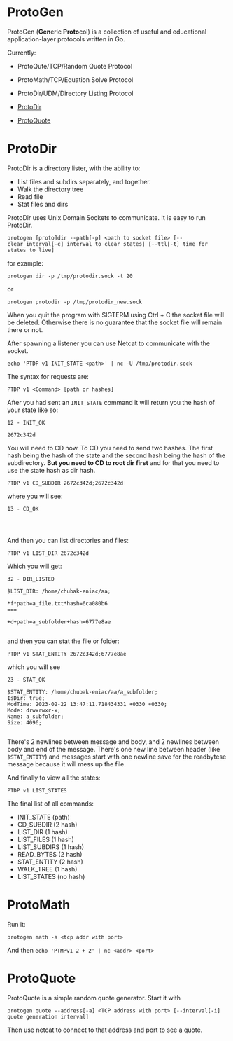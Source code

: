 # ProtoGen

ProtoGen (**Gen**eric **Proto**col) is a collection of useful and educational application-layer protocols written in Go.

Currently:
* ProtoQute/TCP/Random Quote Protocol
* ProtoMath/TCP/Equation Solve Protocol
* ProtoDir/UDM/Directory Listing Protocol

* [ProtoDir](#protodir)
* [ProtoQuote](#protoquote)

# ProtoDir

ProtoDir is a directory lister, with the ability to:

* List files and subdirs separately, and together.
* Walk the directory tree
* Read file
* Stat files and dirs

ProtoDir uses Unix Domain Sockets to communicate. It is easy to run ProtoDir.

```
protogen [proto]dir --path[-p] <path to socket file> [--clear_interval[-c] interval to clear states] [--ttl[-t] time for states to live]
```

for example:

```
protogen dir -p /tmp/protodir.sock -t 20 
```

or 

```
protogen protodir -p /tmp/protodir_new.sock
```

When you quit the program with SIGTERM using Ctrl + C the socket file will be deleted. Otherwise there is no guarantee that the socket file will remain there or not. 

After spawning a listener you can use Netcat to communicate with the socket.

```
echo 'PTDP v1 INIT_STATE <path>' | nc -U /tmp/protodir.sock
```

The syntax for requests are:

```
PTDP v1 <Command> [path or hashes]
```

After you had sent an `INIT_STATE` command it will return you the hash of your state like so:

```
12 - INIT_OK

2672c342d
```

You will need to CD now. To CD you need to send two hashes. The first hash being the hash of the state and the second hash being the hash of the subdirectory. **But you need to CD to root dir first** and for that you need to use the state hash as dir hash.

```
PTDP v1 CD_SUBDIR 2672c342d;2672c342d
```

where you will see:

```
13 - CD_OK




```

And then you can list directories and files:

```
PTDP v1 LIST_DIR 2672c342d
```

Which you will get:

```
32 - DIR_LISTED

$LIST_DIR: /home/chubak-eniac/aa;

*f*path=a_file.txt*hash=6ca080b6
===

+d+path=a_subfolder+hash=6777e8ae


```

and then you can stat the file or folder:

```
PTDP v1 STAT_ENTITY 2672c342d;6777e8ae
```

which you will see

```
23 - STAT_OK

$STAT_ENTITY: /home/chubak-eniac/aa/a_subfolder;
IsDir: true;
ModTime: 2023-02-22 13:47:11.718434331 +0330 +0330;
Mode: drwxrwxr-x;
Name: a_subfolder;
Size: 4096;
	

```

There's 2 newlines between message and body, and 2 newlines between body and end of the message. There's one new line between header (like `$STAT_ENTITY`) and messages start with one newline save for the readbytese message because it will mess up the file.

And finally to view all the states:

```
PTDP v1 LIST_STATES
```

The final list of all commands:

* INIT_STATE (path)
* CD_SUBDIR (2 hash)
* LIST_DIR (1 hash)
* LIST_FILES (1 hash)
* LIST_SUBDIRS (1 hash)
* READ_BYTES (2 hash)
* STAT_ENTITY (2 hash)
* WALK_TREE (1 hash)
* LIST_STATES (no hash)

# ProtoMath

Run it:
```
protogen math -a <tcp addr with port>
```

And then `echo 'PTMPv1 2 + 2' | nc <addr> <port>`

# ProtoQuote

ProtoQuote is a simple random quote generator. Start it with

```
protogen quote --address[-a] <TCP address with port> [--interval[-i] quote generation interval]
```

Then use netcat to connect to that address and port to see a quote.